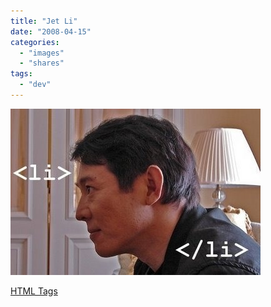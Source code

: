 ```yaml
---
title: "Jet Li"
date: "2008-04-15"
categories: 
  - "images"
  - "shares"
tags: 
  - "dev"
---
```


![](images/4wnP83SaF7uivsg4zG97hSyl_400.jpg)

[HTML Tags](http://www.linkinn.com/_Funny_HTML_Tags-martin2106)
